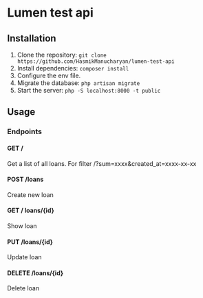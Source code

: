 # Lumen test api

## Installation

1. Clone the repository: `git clone https://github.com/HasmikManucharyan/lumen-test-api`
2. Install dependencies: `composer install`
3. Configure the env file.
4. Migrate the database: `php artisan migrate`
5. Start the server: `php -S localhost:8000 -t public`

## Usage

### Endpoints

#### GET /
Get a list of all loans.
For filter /?sum=xxxx&created_at=xxxx-xx-xx
#### POST /loans
Create new loan

#### GET / loans/{id}
Show loan

#### PUT /loans/{id}
Update loan

#### DELETE /loans/{id}
Delete loan


